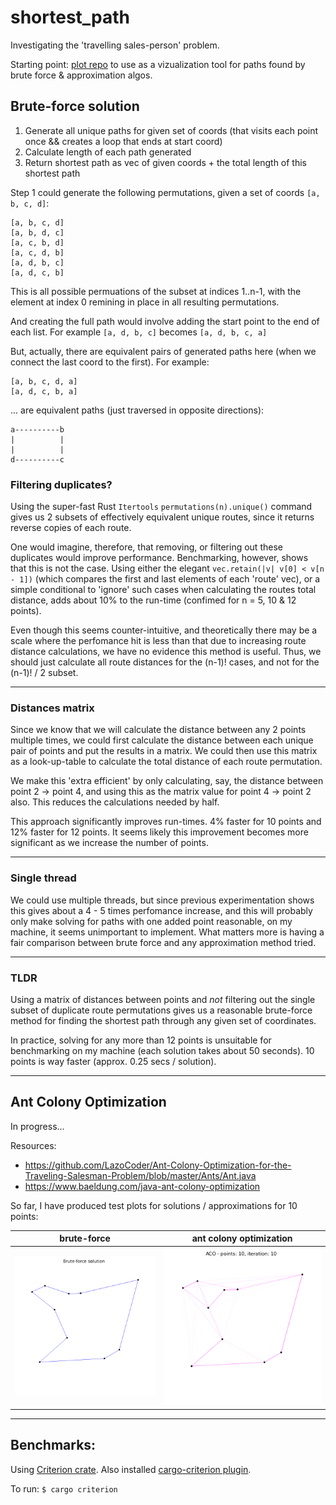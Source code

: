 # shortest_path

Investigating the 'travelling sales-person' problem.

Starting point: [plot repo](https://github.com/jinjagit/plot) to use as a vizualization tool for paths found by brute force & approximation algos.

## Brute-force solution

1. Generate all unique paths for given set of coords (that visits each point once && creates a loop that ends at start coord)
2. Calculate length of each path generated
3. Return shortest path as vec of given coords + the total length of this shortest path

Step 1 could generate the following permutations, given a set of coords `[a, b, c, d]`:
```
[a, b, c, d]
[a, b, d, c]
[a, c, b, d]
[a, c, d, b]
[a, d, b, c]
[a, d, c, b]
```

This is all possible permuations of the subset at indices 1..n-1, with the element at index 0 remining in place in all resulting permutations.

And creating the full path would involve adding the start point to the end of each list.
For example `[a, d, b, c]` becomes `[a, d, b, c, a]`

But, actually, there are equivalent pairs of generated paths here (when we connect the last coord to the first). For example:
```
[a, b, c, d, a]
[a, d, c, b, a]
```
... are equivalent paths (just traversed in opposite directions):
```
a----------b
|          |
|          |
d----------c
```

### Filtering duplicates?

Using the super-fast Rust `Itertools` `permutations(n).unique()` command gives us 2 subsets of effectively equivalent unique routes, since it returns reverse copies of each route.

One would imagine, therefore, that removing, or filtering out these duplicates would improve performance. Benchmarking, however, shows that this is not the case. Using either the elegant `vec.retain(|v| v[0] < v[n - 1])` (which compares the first and last elements of each 'route' vec), or a simple conditional to 'ignore' such cases when calculating the routes total distance, adds about 10% to the run-time (confimed for n = 5, 10 & 12 points).

Even though this seems counter-intuitive, and theoretically there may be a scale where the perfomance hit is less than that due to increasing route distance calculations, we have no evidence this method is useful. Thus, we should just calculate all route distances for the (n-1)! cases, and not for the (n-1)! / 2 subset.

____________________________________________________________________________

### Distances matrix

Since we know that we will calculate the distance between any 2 points multiple times, we could first calculate the distance between each unique pair of points and put the results in a matrix. We could then use this matrix as a look-up-table to calculate the total distance of each route permutation.

We make this 'extra efficient' by only calculating, say, the distance between point 2 -> point 4, and using this as the matrix value for point 4 -> point 2 also. This reduces the calculations needed by half.

This approach significantly improves run-times. 4% faster for 10 points and 12% faster for 12 points. It seems likely this improvement becomes more significant as we increase the number of points.

____________________________________________________________________________

### Single thread

We could use multiple threads, but since previous experimentation shows this gives about a 4 - 5 times perfomance increase, and this will probably only make solving for paths with one added point reasonable, on my machine, it seems unimportant to implement. What matters more is having a fair comparison between brute force and any approximation method tried.

____________________________________________________________________________

### TLDR

Using a matrix of distances between points and _not_ filtering out the single subset of duplicate route permutations gives us a reasonable brute-force method for finding the shortest path through any given set of coordinates.

In practice, solving for any more than 12 points is unsuitable for benchmarking on my machine (each solution takes about 50 seconds). 10 points is way faster (approx. 0.25 secs / solution).

____________________________________________________________________________

## Ant Colony Optimization

In progress...

Resources:
- https://github.com/LazoCoder/Ant-Colony-Optimization-for-the-Traveling-Salesman-Problem/blob/master/Ants/Ant.java
- https://www.baeldung.com/java-ant-colony-optimization

So far, I have produced test plots for solutions / approximations for 10 points:

|          brute-force           |    ant colony optimization    |
|:------------------------------:|:------------------------------:|
|![](images/brute-force-10.png)  |![](images/apng/animation_1.png)|

____________________________________________________________________________

## Benchmarks:

Using [Criterion crate](https://bheisler.github.io/criterion.rs/book/getting_started.html).
Also installed [cargo-criterion plugin](https://github.com/bheisler/cargo-criterion).

To run: `$ cargo criterion`
